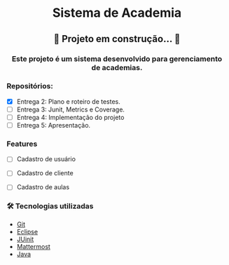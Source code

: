 <h1 align="center">Sistema de Academia</h1>

<h2 align="center"> 
	🚧  Projeto  em construção...  🚧
</h2>

<h3> <p align="center">Este projeto é um sistema desenvolvido para gerenciamento de academias.</p> </h3>

 <h3> Repositórios: </h3> 
 
- [x] Entrega 2: Plano e roteiro de testes.
- [ ] Entrega 3: Junit,  Metrics e Coverage.
- [ ] Entrega 4: Implementação do projeto
- [ ] Entrega 5: Apresentação.

### Features

- [ ] Cadastro de usuário
- [ ] Cadastro de cliente
- [ ] Cadastro de aulas


### 🛠 Tecnologias utilizadas
- [Git](https://git-scm.com/)
- [Eclipse](https://www.eclipse.org/downloads/)
- [JUinit](https://junit.org/junit5/)
- [Mattermost](http://mattermost.jeanpaullopes.pro.br:8065/login)
- [Java](https://www.java.com/pt-BR/)
  
